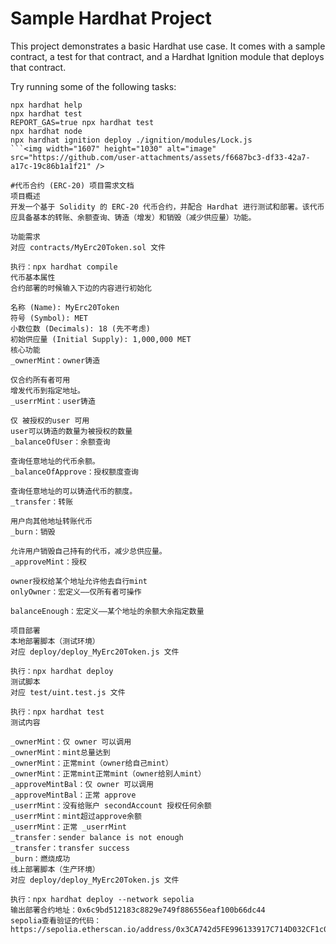# Sample Hardhat Project

This project demonstrates a basic Hardhat use case. It comes with a sample contract, a test for that contract, and a Hardhat Ignition module that deploys that contract.

Try running some of the following tasks:

```shell
npx hardhat help
npx hardhat test
REPORT_GAS=true npx hardhat test
npx hardhat node
npx hardhat ignition deploy ./ignition/modules/Lock.js
```<img width="1607" height="1030" alt="image" src="https://github.com/user-attachments/assets/f6687bc3-df33-42a7-a17c-19c86b1a1f21" />

#代币合约 (ERC-20) 项目需求文档
项目概述
开发一个基于 Solidity 的 ERC-20 代币合约，并配合 Hardhat 进行测试和部署。该代币应具备基本的转账、余额查询、铸造（增发）和销毁（减少供应量）功能。

功能需求
对应 contracts/MyErc20Token.sol 文件

执行：npx hardhat compile
代币基本属性
合约部署的时候输入下边的内容进行初始化

名称 (Name): MyErc20Token
符号 (Symbol): MET
小数位数 (Decimals): 18 (先不考虑)
初始供应量 (Initial Supply): 1,000,000 MET
核心功能
_ownerMint：owner铸造

仅合约所有者可用
增发代币到指定地址。
_userrMint：user铸造

仅 被授权的user 可用
user可以铸造的数量为被授权的数量
_balanceOfUser：余额查询

查询任意地址的代币余额。
_balanceOfApprove：授权额度查询

查询任意地址的可以铸造代币的额度。
_transfer：转账

用户向其他地址转账代币
_burn：销毁

允许用户销毁自己持有的代币，减少总供应量。
_approveMint：授权

owner授权给某个地址允许他去自行mint
onlyOwner：宏定义——仅所有者可操作

balanceEnough：宏定义——某个地址的余额大余指定数量

项目部署
本地部署脚本（测试环境）
对应 deploy/deploy_MyErc20Token.js 文件

执行：npx hardhat deploy
测试脚本
对应 test/uint.test.js 文件

执行：npx hardhat test
测试内容

_ownerMint：仅 owner 可以调用
_ownerMint：mint总量达到
_ownerMint：正常mint（owner给自己mint）
_ownerMint：正常mint正常mint（owner给别人mint）
_approveMintBal：仅 owner 可以调用
_approveMintBal：正常 approve
_userrMint：没有给账户 secondAccount 授权任何余额
_userrMint：mint超过approve余额
_userrMint：正常 _userrMint
_transfer：sender balance is not enough
_transfer：transfer success
_burn：燃烧成功
线上部署脚本（生产环境）
对应 deploy/deploy_MyErc20Token.js 文件

执行：npx hardhat deploy --network sepolia
输出部署合约地址：0x6c9bd512183c8829e749f886556eaf100b66dc44
sepolia查看验证的代码： https://sepolia.etherscan.io/address/0x3CA742d5FE996133917C714D032CF1c04FE70a17#code
